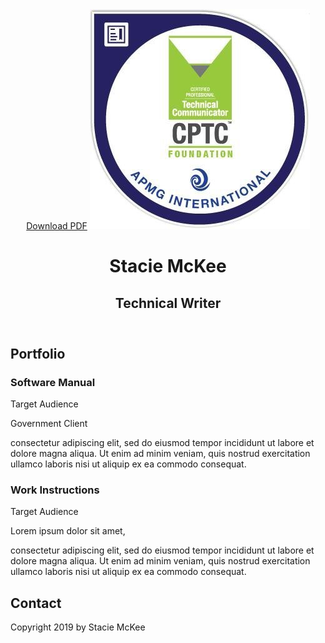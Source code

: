 <html lang="en">
<head>
    <meta charset="UTF-8">
</head>
	
<body>
  <header id="about">
    <a href="resume.pdf" class="btn download">Download PDF</a>
      <img class="profile-image" src="images/cptc.jpg" alt="Stacie McKee">
        <h1>Stacie McKee</h1>
        <h2>Technical Writer</h2>
  </header>

  <main>
<!-- // Portfolio -->
    <section id="portfolio" class="portfolio">
        <h2>Portfolio</h2>
          <h3>Software Manual</h3>
            <p>Target Audience</p>
          <p>Government Client</p>
          <p> consectetur adipiscing elit, sed do eiusmod tempor incididunt ut labore et dolore magna aliqua. Ut enim ad minim veniam, quis nostrud exercitation ullamco laboris nisi ut aliquip ex ea commodo consequat.<p>
          <h3>Work Instructions</h3>
            <p class="uppercase">Target Audience</p>
        </div>
        <div class="col-wide project-description">
          <p>Lorem ipsum dolor sit amet,</p>
          <p> consectetur adipiscing elit, sed do eiusmod tempor incididunt ut labore et dolore magna aliqua. Ut enim ad minim veniam, quis nostrud exercitation ullamco laboris nisi ut aliquip ex ea commodo consequat.<p>
      </div>
    </section>
  </main>
<!-- // Footer and Contact Info -->
  <footer id="contact" class="footer">
      <h2>Contact</h2>
          <a href="mailto:stacie.mckee@gmail.com"><i class="fas fa-envelope"></i></a>
          <a href="#" target="https://www.linkedin.com/in/stacie-mckee-5338154a/"><i class="fab fa-linkedin"></i></a>
        <p>Copyright 2019 by Stacie McKee</p>
    </div>
  </footer>
